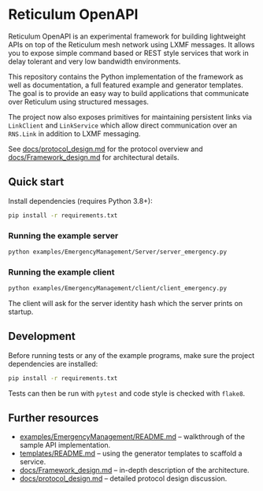# Reticulum OpenAPI

Reticulum OpenAPI is an experimental framework for building lightweight APIs on top of the Reticulum mesh network using LXMF messages. It allows you to expose simple command based or REST style services that work in delay tolerant and very low bandwidth environments.

This repository contains the Python implementation of the framework as well as documentation, a full featured example and generator templates. The goal is to provide an easy way to build applications that communicate over Reticulum using structured messages.

The project now also exposes primitives for maintaining persistent links via
``LinkClient`` and ``LinkService`` which allow direct communication over an
``RNS.Link`` in addition to LXMF messaging.

See [docs/protocol_design.md](docs/protocol_design.md) for the protocol overview and [docs/Framework_design.md](docs/Framework_design.md) for architectural details.

## Quick start

Install dependencies (requires Python 3.8+):

```bash
pip install -r requirements.txt
```

### Running the example server

```bash
python examples/EmergencyManagement/Server/server_emergency.py
```

### Running the example client

```bash
python examples/EmergencyManagement/client/client_emergency.py
```

The client will ask for the server identity hash which the server prints on startup.

## Development

Before running tests or any of the example programs, make sure the project
dependencies are installed:

```bash
pip install -r requirements.txt
```

Tests can then be run with `pytest` and code style is checked with `flake8`.

## Further resources

- [examples/EmergencyManagement/README.md](examples/EmergencyManagement/README.md) – walkthrough of the sample API implementation.
- [templates/README.md](templates/README.md) – using the generator templates to scaffold a service.
- [docs/Framework_design.md](docs/Framework_design.md) – in-depth description of the architecture.
- [docs/protocol_design.md](docs/protocol_design.md) – detailed protocol design discussion.
